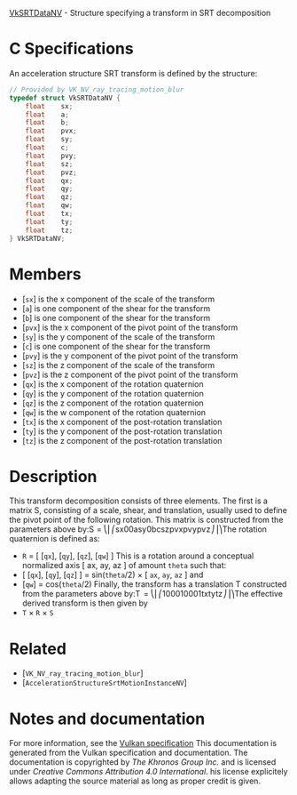 [VkSRTDataNV](https://www.khronos.org/registry/vulkan/specs/1.3-extensions/man/html/VkSRTDataNV.html) - Structure specifying a transform in SRT decomposition

# C Specifications
An acceleration structure SRT transform is defined by the structure:
```c
// Provided by VK_NV_ray_tracing_motion_blur
typedef struct VkSRTDataNV {
    float    sx;
    float    a;
    float    b;
    float    pvx;
    float    sy;
    float    c;
    float    pvy;
    float    sz;
    float    pvz;
    float    qx;
    float    qy;
    float    qz;
    float    qw;
    float    tx;
    float    ty;
    float    tz;
} VkSRTDataNV;
```

# Members
- [`sx`] is the x component of the scale of the transform
- [`a`] is one component of the shear for the transform
- [`b`] is one component of the shear for the transform
- [`pvx`] is the x component of the pivot point of the transform
- [`sy`] is the y component of the scale of the transform
- [`c`] is one component of the shear for the transform
- [`pvy`] is the y component of the pivot point of the transform
- [`sz`] is the z component of the scale of the transform
- [`pvz`] is the z component of the pivot point of the transform
- [`qx`] is the x component of the rotation quaternion
- [`qy`] is the y component of the rotation quaternion
- [`qz`] is the z component of the rotation quaternion
- [`qw`] is the w component of the rotation quaternion
- [`tx`] is the x component of the post-rotation translation
- [`ty`] is the y component of the post-rotation translation
- [`tz`] is the z component of the post-rotation translation

# Description
This transform decomposition consists of three elements.
The first is a matrix S, consisting of a scale, shear, and translation,
usually used to define the pivot point of the following rotation.
This matrix is constructed from the parameters above by:<span class="katex"><span class="katex-html" aria-hidden="true"><span class="base"><span style="height:0.68333em;vertical-align:0em;" class="strut"></span><span class="mord mathdefault" style="margin-right:0.05764em;">S</span><span class="mspace" style="margin-right:0.2777777777777778em;"></span><span class="mrel">=</span><span style="margin-right:0.2777777777777778em;" class="mspace"></span></span><span class="base"><span style="height:3.60004em;vertical-align:-1.55002em;" class="strut"></span><span class="minner"><span class="mopen"><span class="delimsizing mult"><span class="vlist-t vlist-t2"><span class="vlist-r"><span style="height:2.05002em;" class="vlist"><span style="top:-2.2500000000000004em;"><span style="height:3.1550000000000002em;" class="pstrut"></span><span class="delimsizinginner delim-size4"><span>⎝</span></span></span><span style="top:-2.8100000000000005em;"><span class="pstrut" style="height:3.1550000000000002em;"></span><span class="delimsizinginner delim-size4"><span>⎜</span></span></span><span style="top:-4.05002em;"><span class="pstrut" style="height:3.1550000000000002em;"></span><span class="delimsizinginner delim-size4"><span>⎛</span></span></span></span><span class="vlist-s">​</span></span><span class="vlist-r"><span class="vlist" style="height:1.55002em;"><span></span></span></span></span></span></span><span class="mord"><span class="mtable"><span class="col-align-c"><span class="vlist-t vlist-t2"><span class="vlist-r"><span class="vlist" style="height:2.05em;"><span style="top:-4.21em;"><span class="pstrut" style="height:3em;"></span><span class="mord"><span class="mord mathdefault">s</span><span class="mord mathdefault">x</span></span></span><span style="top:-3.0099999999999993em;"><span style="height:3em;" class="pstrut"></span><span class="mord"><span class="mord">0</span></span></span><span style="top:-1.8099999999999994em;"><span style="height:3em;" class="pstrut"></span><span class="mord"><span class="mord">0</span></span></span></span><span class="vlist-s">​</span></span><span class="vlist-r"><span class="vlist" style="height:1.5500000000000007em;"><span></span></span></span></span></span><span style="width:0.5em;" class="arraycolsep"></span><span class="arraycolsep" style="width:0.5em;"></span><span class="col-align-c"><span class="vlist-t vlist-t2"><span class="vlist-r"><span class="vlist" style="height:2.05em;"><span style="top:-4.21em;"><span style="height:3em;" class="pstrut"></span><span class="mord"><span class="mord mathdefault">a</span></span></span><span style="top:-3.0099999999999993em;"><span style="height:3em;" class="pstrut"></span><span class="mord"><span class="mord mathdefault">s</span><span style="margin-right:0.03588em;" class="mord mathdefault">y</span></span></span><span style="top:-1.8099999999999994em;"><span class="pstrut" style="height:3em;"></span><span class="mord"><span class="mord">0</span></span></span></span><span class="vlist-s">​</span></span><span class="vlist-r"><span style="height:1.5500000000000007em;" class="vlist"><span></span></span></span></span></span><span class="arraycolsep" style="width:0.5em;"></span><span style="width:0.5em;" class="arraycolsep"></span><span class="col-align-c"><span class="vlist-t vlist-t2"><span class="vlist-r"><span class="vlist" style="height:2.05em;"><span style="top:-4.21em;"><span class="pstrut" style="height:3em;"></span><span class="mord"><span class="mord mathdefault">b</span></span></span><span style="top:-3.0099999999999993em;"><span class="pstrut" style="height:3em;"></span><span class="mord"><span class="mord mathdefault">c</span></span></span><span style="top:-1.8099999999999994em;"><span class="pstrut" style="height:3em;"></span><span class="mord"><span class="mord mathdefault">s</span><span class="mord mathdefault" style="margin-right:0.04398em;">z</span></span></span></span><span class="vlist-s">​</span></span><span class="vlist-r"><span style="height:1.5500000000000007em;" class="vlist"><span></span></span></span></span></span><span class="arraycolsep" style="width:0.5em;"></span><span class="arraycolsep" style="width:0.5em;"></span><span class="col-align-c"><span class="vlist-t vlist-t2"><span class="vlist-r"><span class="vlist" style="height:2.05em;"><span style="top:-4.21em;"><span style="height:3em;" class="pstrut"></span><span class="mord"><span class="mord mathdefault">p</span><span style="margin-right:0.03588em;" class="mord mathdefault">v</span><span class="mord mathdefault">x</span></span></span><span style="top:-3.0099999999999993em;"><span class="pstrut" style="height:3em;"></span><span class="mord"><span class="mord mathdefault">p</span><span class="mord mathdefault" style="margin-right:0.03588em;">v</span><span style="margin-right:0.03588em;" class="mord mathdefault">y</span></span></span><span style="top:-1.8099999999999994em;"><span style="height:3em;" class="pstrut"></span><span class="mord"><span class="mord mathdefault">p</span><span class="mord mathdefault" style="margin-right:0.03588em;">v</span><span class="mord mathdefault" style="margin-right:0.04398em;">z</span></span></span></span><span class="vlist-s">​</span></span><span class="vlist-r"><span class="vlist" style="height:1.5500000000000007em;"><span></span></span></span></span></span></span></span><span class="mclose"><span class="delimsizing mult"><span class="vlist-t vlist-t2"><span class="vlist-r"><span style="height:2.05002em;" class="vlist"><span style="top:-2.2500000000000004em;"><span style="height:3.1550000000000002em;" class="pstrut"></span><span class="delimsizinginner delim-size4"><span>⎠</span></span></span><span style="top:-2.8100000000000005em;"><span class="pstrut" style="height:3.1550000000000002em;"></span><span class="delimsizinginner delim-size4"><span>⎟</span></span></span><span style="top:-4.05002em;"><span class="pstrut" style="height:3.1550000000000002em;"></span><span class="delimsizinginner delim-size4"><span>⎞</span></span></span></span><span class="vlist-s">​</span></span><span class="vlist-r"><span style="height:1.55002em;" class="vlist"><span></span></span></span></span></span></span></span></span></span></span>The rotation quaternion is defined as:
* `R` = [ [`qx`], [`qy`], [`qz`], [`qw`] ]
This is a rotation around a conceptual normalized axis [ ax, ay, az ]
of amount `theta` such that:
* [ [`qx`], [`qy`], [`qz`] ] = sin(`theta`/2) × [ `ax`, `ay`, `az` ]
and
* [`qw`] = cos(`theta`/2)
Finally, the transform has a translation T constructed from the parameters
above by:<span class="katex"><span class="katex-html" aria-hidden="true"><span class="base"><span class="strut" style="height:0.68333em;vertical-align:0em;"></span><span style="margin-right:0.13889em;" class="mord mathdefault">T</span><span class="mspace" style="margin-right:0.2777777777777778em;"></span><span class="mrel">=</span><span class="mspace" style="margin-right:0.2777777777777778em;"></span></span><span class="base"><span class="strut" style="height:3.60004em;vertical-align:-1.55002em;"></span><span class="minner"><span class="mopen"><span class="delimsizing mult"><span class="vlist-t vlist-t2"><span class="vlist-r"><span class="vlist" style="height:2.05002em;"><span style="top:-2.2500000000000004em;"><span class="pstrut" style="height:3.1550000000000002em;"></span><span class="delimsizinginner delim-size4"><span>⎝</span></span></span><span style="top:-2.8100000000000005em;"><span class="pstrut" style="height:3.1550000000000002em;"></span><span class="delimsizinginner delim-size4"><span>⎜</span></span></span><span style="top:-4.05002em;"><span style="height:3.1550000000000002em;" class="pstrut"></span><span class="delimsizinginner delim-size4"><span>⎛</span></span></span></span><span class="vlist-s">​</span></span><span class="vlist-r"><span style="height:1.55002em;" class="vlist"><span></span></span></span></span></span></span><span class="mord"><span class="mtable"><span class="col-align-c"><span class="vlist-t vlist-t2"><span class="vlist-r"><span class="vlist" style="height:2.05em;"><span style="top:-4.21em;"><span style="height:3em;" class="pstrut"></span><span class="mord"><span class="mord">1</span></span></span><span style="top:-3.0099999999999993em;"><span style="height:3em;" class="pstrut"></span><span class="mord"><span class="mord">0</span></span></span><span style="top:-1.8099999999999994em;"><span class="pstrut" style="height:3em;"></span><span class="mord"><span class="mord">0</span></span></span></span><span class="vlist-s">​</span></span><span class="vlist-r"><span style="height:1.5500000000000007em;" class="vlist"><span></span></span></span></span></span><span style="width:0.5em;" class="arraycolsep"></span><span style="width:0.5em;" class="arraycolsep"></span><span class="col-align-c"><span class="vlist-t vlist-t2"><span class="vlist-r"><span style="height:2.05em;" class="vlist"><span style="top:-4.21em;"><span style="height:3em;" class="pstrut"></span><span class="mord"><span class="mord">0</span></span></span><span style="top:-3.0099999999999993em;"><span class="pstrut" style="height:3em;"></span><span class="mord"><span class="mord">1</span></span></span><span style="top:-1.8099999999999994em;"><span class="pstrut" style="height:3em;"></span><span class="mord"><span class="mord">0</span></span></span></span><span class="vlist-s">​</span></span><span class="vlist-r"><span style="height:1.5500000000000007em;" class="vlist"><span></span></span></span></span></span><span style="width:0.5em;" class="arraycolsep"></span><span style="width:0.5em;" class="arraycolsep"></span><span class="col-align-c"><span class="vlist-t vlist-t2"><span class="vlist-r"><span style="height:2.05em;" class="vlist"><span style="top:-4.21em;"><span style="height:3em;" class="pstrut"></span><span class="mord"><span class="mord">0</span></span></span><span style="top:-3.0099999999999993em;"><span style="height:3em;" class="pstrut"></span><span class="mord"><span class="mord">0</span></span></span><span style="top:-1.8099999999999994em;"><span class="pstrut" style="height:3em;"></span><span class="mord"><span class="mord">1</span></span></span></span><span class="vlist-s">​</span></span><span class="vlist-r"><span style="height:1.5500000000000007em;" class="vlist"><span></span></span></span></span></span><span class="arraycolsep" style="width:0.5em;"></span><span style="width:0.5em;" class="arraycolsep"></span><span class="col-align-c"><span class="vlist-t vlist-t2"><span class="vlist-r"><span class="vlist" style="height:2.05em;"><span style="top:-4.21em;"><span class="pstrut" style="height:3em;"></span><span class="mord"><span class="mord mathdefault">t</span><span class="mord mathdefault">x</span></span></span><span style="top:-3.0099999999999993em;"><span class="pstrut" style="height:3em;"></span><span class="mord"><span class="mord mathdefault">t</span><span class="mord mathdefault" style="margin-right:0.03588em;">y</span></span></span><span style="top:-1.8099999999999994em;"><span class="pstrut" style="height:3em;"></span><span class="mord"><span class="mord mathdefault">t</span><span class="mord mathdefault" style="margin-right:0.04398em;">z</span></span></span></span><span class="vlist-s">​</span></span><span class="vlist-r"><span class="vlist" style="height:1.5500000000000007em;"><span></span></span></span></span></span></span></span><span class="mclose"><span class="delimsizing mult"><span class="vlist-t vlist-t2"><span class="vlist-r"><span style="height:2.05002em;" class="vlist"><span style="top:-2.2500000000000004em;"><span class="pstrut" style="height:3.1550000000000002em;"></span><span class="delimsizinginner delim-size4"><span>⎠</span></span></span><span style="top:-2.8100000000000005em;"><span class="pstrut" style="height:3.1550000000000002em;"></span><span class="delimsizinginner delim-size4"><span>⎟</span></span></span><span style="top:-4.05002em;"><span class="pstrut" style="height:3.1550000000000002em;"></span><span class="delimsizinginner delim-size4"><span>⎞</span></span></span></span><span class="vlist-s">​</span></span><span class="vlist-r"><span style="height:1.55002em;" class="vlist"><span></span></span></span></span></span></span></span></span></span></span>The effective derived transform is then given by
* `T` × `R` × `S`

# Related
- [`VK_NV_ray_tracing_motion_blur`]
- [`AccelerationStructureSrtMotionInstanceNV`]

# Notes and documentation
For more information, see the [Vulkan specification](https://www.khronos.org/registry/vulkan/specs/1.3-extensions/html/vkspec.html)
This documentation is generated from the Vulkan specification and documentation.
The documentation is copyrighted by *The Khronos Group Inc.* and is licensed under *Creative Commons Attribution 4.0 International*.
his license explicitely allows adapting the source material as long as proper credit is given.
        